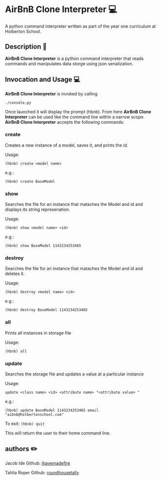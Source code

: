 # AirBnB Clone Interpreter :computer:

A python command interpreter written as part of the year one curriculum at Holberton School.

## Description :speech_balloon:

**AirBnB Clone Interpreter** is a python command interpreter that reads commands and manipulates data storge using json serialization.

## Invocation and Usage :computer:
**AirBnB Clone Interpreter** is invoked by calling

`./console.py`

Once launched it will display the prompt (hbnb).  From here **AirBnB Clone Interpreter** can be used like the command line within a narrow scope. **AirBnB Clone Interpreter** accepts the following commands:

### create
Creates a new instance of a model, saves it, and prints the id.

Usage:

`(hbnb) create <model name>`

e.g.:

`(hbnb) create BaseModel`

### show
Searches the file for an instance that mataches the Model and id and displays its string represenation.

Usage:

`(hbnb) show <model name> <id>`

e.g.:

`(hbnb) show BaseModel 1143234253465`

### destroy
Searches the file for an instance that mataches the Model and id and deletes it.

Usage:

`(hbnb) destroy <model name> <id>`

e.g.:

`(hbnb) destroy BaseModel 1143234253465`

### all
Prints all instances in storage file

Usage:

`(hbnb) all`

### update
Searches the storage file and updates a value at a particular instance

Usage:

`update <class name> <id> <attribute name> "<attribute value>
"`

e.g.:

`(hbnb) update BaseModel 1143234253465 email "aibnb@holbertonschool.com"`

To exit:
`(hbnb) quit`


This will return the user to their home command line.

## authors :pencil2:
Jacob Ide Github: [ihavemadefire](https://github.com/ihavemadefire)

Tahlia Roper Github: [roundhousetally](https://github.com/roundhousetally)